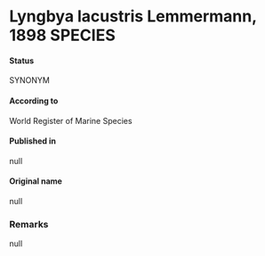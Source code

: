 # Lyngbya lacustris Lemmermann, 1898 SPECIES

#### Status
SYNONYM

#### According to
World Register of Marine Species

#### Published in
null

#### Original name
null

### Remarks
null